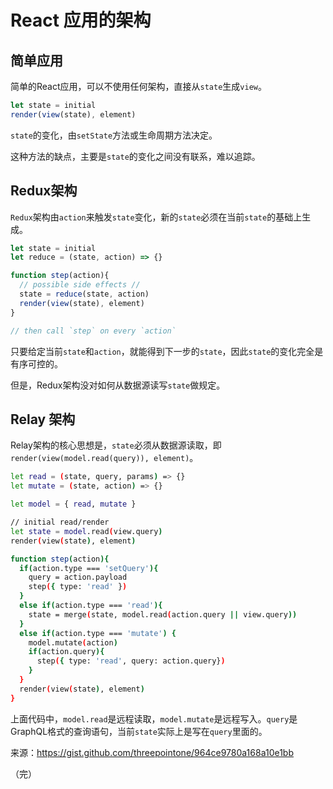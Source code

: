 # React 应用的架构

## 简单应用

简单的React应用，可以不使用任何架构，直接从`state`生成`view`。

```javascript
let state = initial
render(view(state), element)
```

`state`的变化，由`setState`方法或生命周期方法决定。

这种方法的缺点，主要是`state`的变化之间没有联系，难以追踪。

## Redux架构

`Redux`架构由`action`来触发`state`变化，新的`state`必须在当前`state`的基础上生成。

```javascript
let state = initial
let reduce = (state, action) => {}

function step(action){
  // possible side effects //
  state = reduce(state, action)
  render(view(state), element)
}

// then call `step` on every `action`
```

只要给定当前`state`和`action`，就能得到下一步的`state`，因此`state`的变化完全是有序可控的。

但是，Redux架构没对如何从数据源读写`state`做规定。

## Relay 架构

Relay架构的核心思想是，`state`必须从数据源读取，即`render(view(model.read(query)), element)`。

```bash
let read = (state, query, params) => {}
let mutate = (state, action) => {}

let model = { read, mutate }

// initial read/render
let state = model.read(view.query)
render(view(state), element)

function step(action){
  if(action.type === 'setQuery'){
    query = action.payload
    step({ type: 'read' })
  }
  else if(action.type === 'read'){
    state = merge(state, model.read(action.query || view.query))
  }
  else if(action.type === 'mutate') {
    model.mutate(action)
    if(action.query){
      step({ type: 'read', query: action.query})
    }
  }
  render(view(state), element)
}
```

上面代码中，`model.read`是远程读取，`model.mutate`是远程写入。`query`是GraphQL格式的查询语句，当前`state`实际上是写在`query`里面的。

来源：https://gist.github.com/threepointone/964ce9780a168a10e1bb

（完）

